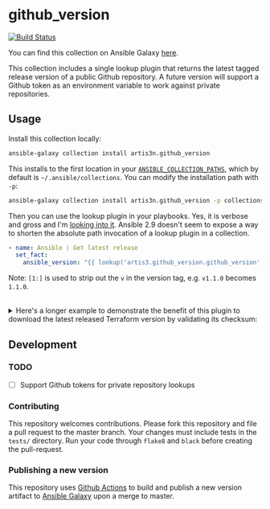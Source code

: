 # github_version

[![Build Status](https://img.shields.io/endpoint.svg?url=https%3A%2F%2Factions-badge.atrox.dev%2Fartis3n%2Fgithub_version-ansible_plugin%2Fbadge&style=flat)](https://actions-badge.atrox.dev/artis3n/github_version-ansible_plugin/goto)

You can find this collection on Ansible Galaxy [here](https://galaxy.ansible.com/artis3n/github_version).

This collection includes a single lookup plugin that returns the latest tagged release version of a public Github repository.
A future version will support a Github token as an environment variable to work against private repositories.

## Usage

Install this collection locally:

```bash
ansible-galaxy collection install artis3n.github_version
```

This installs to the first location in your [`ANSIBLE_COLLECTION_PATHS`](https://docs.ansible.com/ansible/devel/reference_appendices/config.html#collections-paths), which by default is `~/.ansible/collections`. You can modify the installation path with `-p`:

```bash
ansible-galaxy collection install artis3n.github_version -p collections/
```

Then you can use the lookup plugin in your playbooks. Yes, it is verbose and gross and I'm [looking into it](https://github.com/artis3n/github_version-ansible_plugin/issues/22). Ansible 2.9 doesn't seem to expose a way to shorten the absolute path invocation of a lookup plugin in a collection.

```yaml
- name: Ansible | Get latest release
  set_fact:
    ansible_version: "{{ lookup('artis3.github_version.github_version', 'ansible/ansible')[1:] }}
```

Note: `[1:]` is used to strip out the `v` in the version tag, e.g. `v1.1.0` becomes `1.1.0`.

<br>

<details><summary>Here's a longer example to demonstrate the benefit of this plugin to download the latest released Terraform version by validating its checksum:</summary>

```yaml
- name: Terraform | Get latest release
  set_fact:
    terraform_version: "{{ lookup('artis3.github_version.github_version', 'hashicorp/terraform')[1:] }}"

- name: Terraform | Ensure directory
  file:
    path: "{{ install_dir }}/terraform_{{ terraform_version }}"
    state: directory
  register: terraform_directory

- name: Terraform | Get hashes
  get_url:
    url: https://releases.hashicorp.com/terraform/{{ terraform_version }}/terraform_{{ terraform_version }}_SHA256SUMS
    dest: "{{ terraform_directory.path }}/SHA256SUMS"
  register: terraform_shas_file
  changed_when: false

- name: Terraform | Construct regex
  set_fact:
    terraform_sha_hash: "{{ '.*\\s\\sterraform_' + (terraform_version | regex_escape()) + '_linux_amd64\\.zip' }}"

- name: Terraform | Extract sha hash
  set_fact:
    # https://regex101.com/r/RS94Us/1
    terraform_sha_string: "{{ lookup('file', terraform_shas_file.dest) | regex_findall(terraform_sha_hash) | first }}"

- name: Terraform | Download
  get_url:
    url: https://releases.hashicorp.com/terraform/{{ terraform_version }}/terraform_{{ terraform_version }}_{{ os_short }}.zip
    dest: "{{ install_dir }}/terraform_{{ terraform_version }}.zip"
    checksum: sha256:{{ terraform_sha_string.split(' ')[0] }}
  register: terraform_download
```
</details>

## Development

### TODO

- [ ] Support Github tokens for private repository lookups

### Contributing

This repository welcomes contributions. Please fork this repository and file a pull request to the master branch. Your changes must include tests in the `tests/` directory. Run your code through `flake8` and `black` before creating the pull-request.

### Publishing a new version

This repository uses [Github Actions][] to build and publish a new version artifact to [Ansible Galaxy][] upon a merge to master.

[github actions]: https://help.github.com/en/github/automating-your-workflow-with-github-actions/about-github-actions
[ansible galaxy]: https://galaxy.ansible.com/

